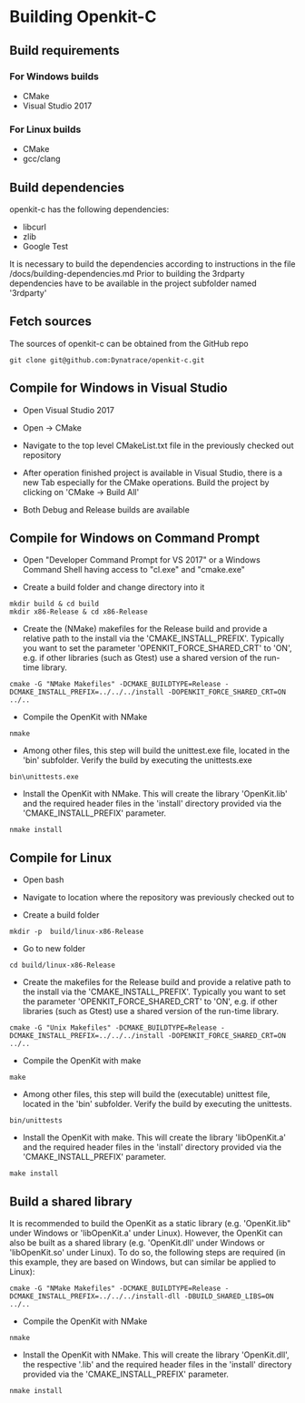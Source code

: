 # Building Openkit-C

## Build requirements

### For Windows builds

* CMake
* Visual Studio 2017

### For Linux builds

* CMake
* gcc/clang

## Build dependencies

openkit-c has the following dependencies:

* libcurl
* zlib
* Google Test

It is necessary to build the dependencies according to instructions in the file <ROOT>/docs/building-dependencies.md
Prior to building the 3rdparty dependencies have to be available in the project subfolder named '3rdparty'

## Fetch sources

The sources of openkit-c can be obtained from the GitHub repo

```
git clone git@github.com:Dynatrace/openkit-c.git
```

## Compile for Windows in Visual Studio

* Open Visual Studio 2017

* Open -> CMake

* Navigate to the top level CMakeList.txt file in the previously checked out repository

* After operation finished project is available in Visual Studio, there is a new Tab especially for the CMake operations. Build the project by clicking on 'CMake -> Build All'

* Both Debug and Release builds are available

## Compile for Windows on Command Prompt

* Open "Developer Command Prompt for VS 2017" or a Windows Command Shell having access to "cl.exe" and "cmake.exe"

* Create a build folder and change directory into it

```
mkdir build & cd build
mkdir x86-Release & cd x86-Release
```

* Create the (NMake) makefiles for the Release build and provide a relative path to the install via the 'CMAKE_INSTALL_PREFIX'.
  Typically you want to set the parameter 'OPENKIT_FORCE_SHARED_CRT' to 'ON', e.g. if other libraries (such as Gtest) use a shared version of the run-time library.

```
cmake -G "NMake Makefiles" -DCMAKE_BUILDTYPE=Release -DCMAKE_INSTALL_PREFIX=../../../install -DOPENKIT_FORCE_SHARED_CRT=ON ../..
```

* Compile the OpenKit with NMake

```
nmake
```

* Among other files, this step will build the unittest.exe file, located in the 'bin' subfolder.
  Verify the build by executing the unittests.exe

```
bin\unittests.exe
```

* Install the OpenKit with NMake. This will create the library 'OpenKit.lib' and the required header files in the 'install' directory provided via the 'CMAKE_INSTALL_PREFIX' parameter.

```
nmake install
```

## Compile for Linux

* Open bash

* Navigate to location where the repository was previously checked out to

* Create a build folder

```
mkdir -p  build/linux-x86-Release
```

* Go to new folder

```
cd build/linux-x86-Release
```

* Create the makefiles for the Release build and provide a relative path to the install via the 'CMAKE_INSTALL_PREFIX'.
  Typically you want to set the parameter 'OPENKIT_FORCE_SHARED_CRT' to 'ON', e.g. if other libraries (such as Gtest) use a shared version of the run-time library.

```
cmake -G "Unix Makefiles" -DCMAKE_BUILDTYPE=Release -DCMAKE_INSTALL_PREFIX=../../../install -DOPENKIT_FORCE_SHARED_CRT=ON ../..
```

* Compile the OpenKit with make

```
make
```

* Among other files, this step will build the (executable) unittest file, located in the 'bin' subfolder.
  Verify the build by executing the unittests.

```
bin/unittests
```

* Install the OpenKit with make. This will create the library 'libOpenKit.a' and the required header files in the 'install' directory provided via the 'CMAKE_INSTALL_PREFIX' parameter.

```
make install
```

## Build a shared library

It is recommended to build the OpenKit as a static library (e.g. 'OpenKit.lib" under Windows or 'libOpenKit.a' under Linux). However, the OpenKit can also be built as a shared library (e.g. 'OpenKit.dll' under Windows or 'libOpenKit.so' under Linux).
To do so, the following steps are required (in this example, they are based on Windows, but can similar be applied to Linux):

```
cmake -G "NMake Makefiles" -DCMAKE_BUILDTYPE=Release -DCMAKE_INSTALL_PREFIX=../../../install-dll -DBUILD_SHARED_LIBS=ON ../..
```

* Compile the OpenKit with NMake

```
nmake
```

* Install the OpenKit with NMake. This will create the library 'OpenKit.dll', the respective '.lib' and the required header files in the 'install' directory provided via the 'CMAKE_INSTALL_PREFIX' parameter.

```
nmake install
```
